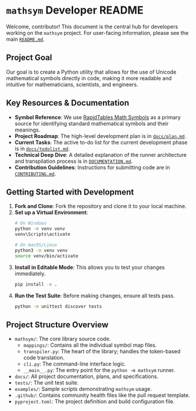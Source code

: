 # `mathsym` Developer README

Welcome, contributor! This document is the central hub for developers working on the `mathsym` project. For user-facing information, please see the main [`README.md`](README.md).

## Project Goal

Our goal is to create a Python utility that allows for the use of Unicode mathematical symbols directly in code, making it more readable and intuitive for mathematicians, scientists, and engineers.

## Key Resources & Documentation

- **Symbol Reference**: We use [RapidTables Math Symbols](https://www.rapidtables.com/math/symbols/index.html) as a primary source for identifying standard mathematical symbols and their meanings.
- **Project Roadmap**: The high-level development plan is in [`docs/plan.md`](docs/plan.md).
- **Current Tasks**: The active to-do list for the current development phase is in [`docs/todolist.md`](docs/todolist.md).
- **Technical Deep Dive**: A detailed explanation of the runner architecture and transpilation process is in [`DOCUMENTATION.md`](DOCUMENTATION.md).
- **Contribution Guidelines**: Instructions for submitting code are in [`CONTRIBUTING.md`](CONTRIBUTING.md).

## Getting Started with Development

1.  **Fork and Clone**: Fork the repository and clone it to your local machine.
2.  **Set up a Virtual Environment**:
    ```bash
    # On Windows
    python -m venv venv
    venv\Scripts\activate

    # On macOS/Linux
    python3 -m venv venv
    source venv/bin/activate
    ```
3.  **Install in Editable Mode**: This allows you to test your changes immediately.
    ```bash
    pip install -e .
    ```
4.  **Run the Test Suite**: Before making changes, ensure all tests pass.
    ```bash
    python -m unittest discover tests
    ```

## Project Structure Overview

- `mathsym/`: The core library source code.
  - `mappings/`: Contains all the individual symbol map files.
  - `transpiler.py`: The heart of the library; handles the token-based code translation.
  - `cli.py`: The command-line interface logic.
  - `__main__.py`: The entry point for the `python -m mathsym` runner.
- `docs/`: All project documentation, plans, and specifications.
- `tests/`: The unit test suite.
- `examples/`: Sample scripts demonstrating `mathsym` usage.
- `.github/`: Contains community health files like the pull request template.
- `pyproject.toml`: The project definition and build configuration file. 